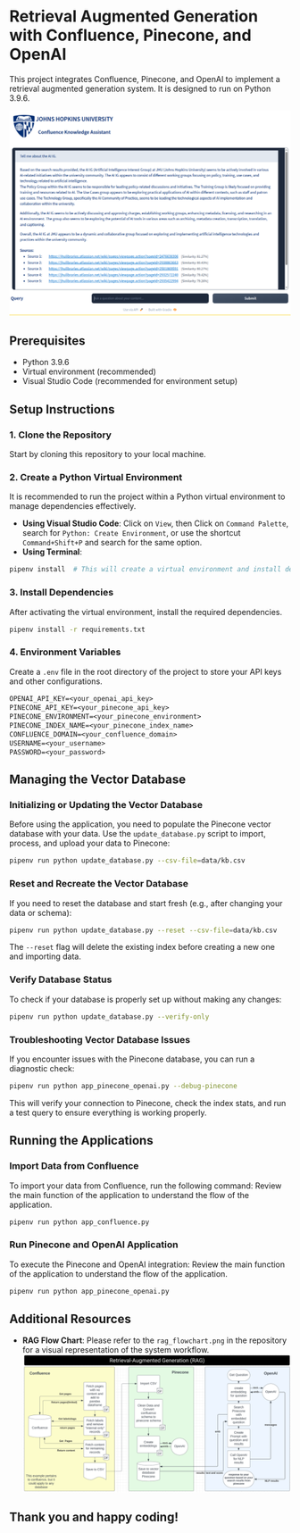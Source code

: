 # Retrieval Augmented Generation with Confluence, Pinecone, and OpenAI

This project integrates Confluence, Pinecone, and OpenAI to implement a retrieval augmented generation system. It is designed to run on Python 3.9.6.

![Demo](demo.png)

## Prerequisites

- Python 3.9.6
- Virtual environment (recommended)
- Visual Studio Code (recommended for environment setup)

## Setup Instructions

### 1. Clone the Repository

Start by cloning this repository to your local machine.


### 2. Create a Python Virtual Environment

It is recommended to run the project within a Python virtual environment to manage dependencies effectively.

- **Using Visual Studio Code**: Click on `View`, then Click on `Command Palette`, search for `Python: Create Environment`, or use the shortcut `Command+Shift+P` and search for the same option.
- **Using Terminal**:

```bash
pipenv install  # This will create a virtual environment and install dependencies
```

### 3. Install Dependencies

After activating the virtual environment, install the required dependencies.

```bash
pipenv install -r requirements.txt
```

### 4. Environment Variables

Create a `.env` file in the root directory of the project to store your API keys and other configurations.

```plaintext
OPENAI_API_KEY=<your_openai_api_key>
PINECONE_API_KEY=<your_pinecone_api_key>
PINECONE_ENVIRONMENT=<your_pinecone_environment>
PINECONE_INDEX_NAME=<your_pinecone_index_name>
CONFLUENCE_DOMAIN=<your_confluence_domain>
USERNAME=<your_username>
PASSWORD=<your_password>
```

## Managing the Vector Database

### Initializing or Updating the Vector Database

Before using the application, you need to populate the Pinecone vector database with your data. Use the `update_database.py` script to import, process, and upload your data to Pinecone:

```bash
pipenv run python update_database.py --csv-file=data/kb.csv
```

### Reset and Recreate the Vector Database

If you need to reset the database and start fresh (e.g., after changing your data or schema):

```bash
pipenv run python update_database.py --reset --csv-file=data/kb.csv
```

The `--reset` flag will delete the existing index before creating a new one and importing data.

### Verify Database Status

To check if your database is properly set up without making any changes:

```bash
pipenv run python update_database.py --verify-only
```

### Troubleshooting Vector Database Issues

If you encounter issues with the Pinecone database, you can run a diagnostic check:

```bash
pipenv run python app_pinecone_openai.py --debug-pinecone
```

This will verify your connection to Pinecone, check the index stats, and run a test query to ensure everything is working properly.

## Running the Applications

### Import Data from Confluence

To import your data from Confluence, run the following command:
Review the main function of the application to understand the flow of the application.

```bash
pipenv run python app_confluence.py
```

### Run Pinecone and OpenAI Application

To execute the Pinecone and OpenAI integration:
Review the main function of the application to understand the flow of the application.

```bash
pipenv run python app_pinecone_openai.py
```

## Additional Resources

- **RAG Flow Chart**: Please refer to the `rag_flowchart.png` in the repository for a visual representation of the system workflow.
![RAG Flow Chart](rag_flowchart.png "Retrieval Augmented Generation Flow Chart")

## Thank you and happy coding!
